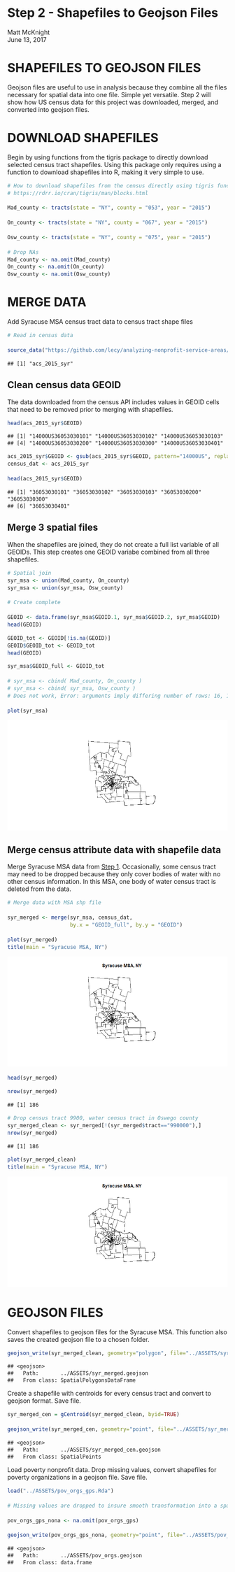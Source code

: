 # Step 2 - Shapefiles to Geojson Files
Matt McKnight  
June 13, 2017  

# SHAPEFILES TO GEOJSON FILES

Geojson files are useful to use in analysis because they combine all the files necessary for spatial data into one file. Simple yet versatile. Step 2 will show how US census data for this project was downloaded, merged, and converted into geojson files.




# DOWNLOAD SHAPEFILES 

Begin by using functions from the tigris package to directly download selected census tract shapefiles. Using this package only requires using a function to download shapefiles into R, making it very simple to use.


```r
# How to download shapefiles from the census directly using tigris functions
# https://rdrr.io/cran/tigris/man/blocks.html

Mad_county <- tracts(state = "NY", county = "053", year = "2015")

On_county <- tracts(state = "NY", county = "067", year = "2015")

Osw_county <- tracts(state = "NY", county = "075", year = "2015")

# Drop NAs
Mad_county <- na.omit(Mad_county)
On_county <- na.omit(On_county)
Osw_county <- na.omit(Osw_county)
```

# MERGE DATA

Add Syracuse MSA census tract data to census tract shape files


```r
# Read in census data

source_data("https://github.com/lecy/analyzing-nonprofit-service-areas/blob/master/ASSETS/acs_2015_syr.Rda?raw=true")
```

```
## [1] "acs_2015_syr"
```

## Clean census data GEOID

The data downloaded from the census API includes values in GEOID cells that need to be removed prior to merging with shapefiles.


```r
head(acs_2015_syr$GEOID)
```

```
## [1] "14000US36053030101" "14000US36053030102" "14000US36053030103"
## [4] "14000US36053030200" "14000US36053030300" "14000US36053030401"
```

```r
acs_2015_syr$GEOID <- gsub(acs_2015_syr$GEOID, pattern="14000US", replacement="")
census_dat <- acs_2015_syr

head(acs_2015_syr$GEOID)
```

```
## [1] "36053030101" "36053030102" "36053030103" "36053030200" "36053030300"
## [6] "36053030401"
```

## Merge 3 spatial files

When the shapefiles are joined, they do not create a full list variable of all GEOIDs. This step creates one GEOID variabe combined from all three shapefiles.


```r
# Spatial join
syr_msa <- union(Mad_county, On_county)
syr_msa <- union(syr_msa, Osw_county)

# Create complete 

GEOID <- data.frame(syr_msa$GEOID.1, syr_msa$GEOID.2, syr_msa$GEOID)
head(GEOID)
```

<div data-pagedtable="false">
  <script data-pagedtable-source type="application/json">
{"columns":[{"label":["syr_msa.GEOID.1"],"name":[1],"type":["fctr"],"align":["left"]},{"label":["syr_msa.GEOID.2"],"name":[2],"type":["fctr"],"align":["left"]},{"label":["syr_msa.GEOID"],"name":[3],"type":["fctr"],"align":["left"]}],"data":[{"1":"36053030101","2":"NA","3":"NA"},{"1":"36053030200","2":"NA","3":"NA"},{"1":"36053030103","2":"NA","3":"NA"},{"1":"36053030102","2":"NA","3":"NA"},{"1":"36053031000","2":"NA","3":"NA"},{"1":"36053031100","2":"NA","3":"NA"}],"options":{"columns":{"min":{},"max":[10]},"rows":{"min":[10],"max":[10]},"pages":{}}}
  </script>
</div>

```r
GEOID_tot <- GEOID[!is.na(GEOID)]
GEOID$GEOID_tot <- GEOID_tot
head(GEOID)
```

<div data-pagedtable="false">
  <script data-pagedtable-source type="application/json">
{"columns":[{"label":["syr_msa.GEOID.1"],"name":[1],"type":["fctr"],"align":["left"]},{"label":["syr_msa.GEOID.2"],"name":[2],"type":["fctr"],"align":["left"]},{"label":["syr_msa.GEOID"],"name":[3],"type":["fctr"],"align":["left"]},{"label":["GEOID_tot"],"name":[4],"type":["chr"],"align":["left"]}],"data":[{"1":"36053030101","2":"NA","3":"NA","4":"36053030101"},{"1":"36053030200","2":"NA","3":"NA","4":"36053030200"},{"1":"36053030103","2":"NA","3":"NA","4":"36053030103"},{"1":"36053030102","2":"NA","3":"NA","4":"36053030102"},{"1":"36053031000","2":"NA","3":"NA","4":"36053031000"},{"1":"36053031100","2":"NA","3":"NA","4":"36053031100"}],"options":{"columns":{"min":{},"max":[10]},"rows":{"min":[10],"max":[10]},"pages":{}}}
  </script>
</div>

```r
syr_msa$GEOID_full <- GEOID_tot

# syr_msa <- cbind( Mad_county, On_county )
# syr_msa <- cbind( syr_msa, Osw_county )
# Does not work, Error: arguments imply differing number of rows: 16, 140

plot(syr_msa)
```

![](Step_2_-_Shapefiles_to_Geojson_Files_files/figure-html/unnamed-chunk-4-1.png)<!-- -->

## Merge census attribute data with shapefile data

Merge Syracuse MSA data from [Step 1](Step_1_-_Download_and_Clean_Data.html). Occasionally, some census tract may need to be dropped because they only cover bodies of water with no other census information. In this MSA, one body of water census tract is deleted from the data. 


```r
# Merge data with MSA shp file

syr_merged <- merge(syr_msa, census_dat, 
                    by.x = "GEOID_full", by.y = "GEOID")                      

plot(syr_merged)
title(main = "Syracuse MSA, NY")
```

![](Step_2_-_Shapefiles_to_Geojson_Files_files/figure-html/unnamed-chunk-5-1.png)<!-- -->

```r
head(syr_merged)
```

<div data-pagedtable="false">
  <script data-pagedtable-source type="application/json">
{"columns":[{"label":["GEOID_full"],"name":[1],"type":["chr"],"align":["left"]},{"label":["STATEFP.1"],"name":[2],"type":["chr"],"align":["left"]},{"label":["COUNTYFP.1"],"name":[3],"type":["chr"],"align":["left"]},{"label":["TRACTCE.1"],"name":[4],"type":["chr"],"align":["left"]},{"label":["GEOID.1"],"name":[5],"type":["chr"],"align":["left"]},{"label":["NAME.1"],"name":[6],"type":["chr"],"align":["left"]},{"label":["NAMELSAD.1"],"name":[7],"type":["chr"],"align":["left"]},{"label":["MTFCC.1"],"name":[8],"type":["chr"],"align":["left"]},{"label":["FUNCSTAT.1"],"name":[9],"type":["chr"],"align":["left"]},{"label":["ALAND.1"],"name":[10],"type":["chr"],"align":["left"]},{"label":["AWATER.1"],"name":[11],"type":["chr"],"align":["left"]},{"label":["INTPTLAT.1"],"name":[12],"type":["chr"],"align":["left"]},{"label":["INTPTLON.1"],"name":[13],"type":["chr"],"align":["left"]},{"label":["STATEFP.2"],"name":[14],"type":["chr"],"align":["left"]},{"label":["COUNTYFP.2"],"name":[15],"type":["chr"],"align":["left"]},{"label":["TRACTCE.2"],"name":[16],"type":["chr"],"align":["left"]},{"label":["GEOID.2"],"name":[17],"type":["chr"],"align":["left"]},{"label":["NAME.2"],"name":[18],"type":["chr"],"align":["left"]},{"label":["NAMELSAD.2"],"name":[19],"type":["chr"],"align":["left"]},{"label":["MTFCC.2"],"name":[20],"type":["chr"],"align":["left"]},{"label":["FUNCSTAT.2"],"name":[21],"type":["chr"],"align":["left"]},{"label":["ALAND.2"],"name":[22],"type":["chr"],"align":["left"]},{"label":["AWATER.2"],"name":[23],"type":["chr"],"align":["left"]},{"label":["INTPTLAT.2"],"name":[24],"type":["chr"],"align":["left"]},{"label":["INTPTLON.2"],"name":[25],"type":["chr"],"align":["left"]},{"label":["STATEFP"],"name":[26],"type":["chr"],"align":["left"]},{"label":["COUNTYFP"],"name":[27],"type":["chr"],"align":["left"]},{"label":["TRACTCE"],"name":[28],"type":["chr"],"align":["left"]},{"label":["GEOID"],"name":[29],"type":["chr"],"align":["left"]},{"label":["NAME.x"],"name":[30],"type":["chr"],"align":["left"]},{"label":["NAMELSAD"],"name":[31],"type":["chr"],"align":["left"]},{"label":["MTFCC"],"name":[32],"type":["chr"],"align":["left"]},{"label":["FUNCSTAT"],"name":[33],"type":["chr"],"align":["left"]},{"label":["ALAND"],"name":[34],"type":["chr"],"align":["left"]},{"label":["AWATER"],"name":[35],"type":["chr"],"align":["left"]},{"label":["INTPTLAT"],"name":[36],"type":["chr"],"align":["left"]},{"label":["INTPTLON"],"name":[37],"type":["chr"],"align":["left"]},{"label":["NAME.y"],"name":[38],"type":["chr"],"align":["left"]},{"label":["state"],"name":[39],"type":["chr"],"align":["left"]},{"label":["county"],"name":[40],"type":["chr"],"align":["left"]},{"label":["tract"],"name":[41],"type":["chr"],"align":["left"]},{"label":["mdn_hous_val"],"name":[42],"type":["dbl"],"align":["right"]},{"label":["tenure_tot"],"name":[43],"type":["dbl"],"align":["right"]},{"label":["tenure_own"],"name":[44],"type":["dbl"],"align":["right"]},{"label":["tenure_rent"],"name":[45],"type":["dbl"],"align":["right"]},{"label":["tot_occup"],"name":[46],"type":["dbl"],"align":["right"]},{"label":["occupied"],"name":[47],"type":["dbl"],"align":["right"]},{"label":["vacant"],"name":[48],"type":["dbl"],"align":["right"]},{"label":["tot_pop"],"name":[49],"type":["dbl"],"align":["right"]},{"label":["mhh_income"],"name":[50],"type":["dbl"],"align":["right"]},{"label":["poverty"],"name":[51],"type":["dbl"],"align":["right"]},{"label":["labor_part"],"name":[52],"type":["dbl"],"align":["right"]},{"label":["unemploy"],"name":[53],"type":["dbl"],"align":["right"]},{"label":["high_sch"],"name":[54],"type":["dbl"],"align":["right"]},{"label":["ged"],"name":[55],"type":["dbl"],"align":["right"]},{"label":["tot_race"],"name":[56],"type":["dbl"],"align":["right"]},{"label":["white"],"name":[57],"type":["dbl"],"align":["right"]},{"label":["black"],"name":[58],"type":["dbl"],"align":["right"]},{"label":["am_ind"],"name":[59],"type":["dbl"],"align":["right"]},{"label":["asian"],"name":[60],"type":["dbl"],"align":["right"]},{"label":["islander"],"name":[61],"type":["dbl"],"align":["right"]},{"label":["other"],"name":[62],"type":["dbl"],"align":["right"]},{"label":["mixed"],"name":[63],"type":["dbl"],"align":["right"]},{"label":["not_hispanic"],"name":[64],"type":["dbl"],"align":["right"]},{"label":["hispanic"],"name":[65],"type":["dbl"],"align":["right"]},{"label":["prop_white"],"name":[66],"type":["dbl"],"align":["right"]},{"label":["prop_m"],"name":[67],"type":["dbl"],"align":["right"]},{"label":["prop_black"],"name":[68],"type":["dbl"],"align":["right"]},{"label":["prop_hisp"],"name":[69],"type":["dbl"],"align":["right"]},{"label":["pov"],"name":[70],"type":["dbl"],"align":["right"]},{"label":["unemp"],"name":[71],"type":["dbl"],"align":["right"]},{"label":["educ"],"name":[72],"type":["dbl"],"align":["right"]},{"label":["prop_rent"],"name":[73],"type":["dbl"],"align":["right"]}],"data":[{"1":"36053030101","2":"36","3":"053","4":"030101","5":"36053030101","6":"301.01","7":"Census Tract 301.01","8":"G5020","9":"S","10":"2775435","11":"0","12":"+43.0982901","13":"-075.6497099","14":"NA","15":"NA","16":"NA","17":"NA","18":"NA","19":"NA","20":"NA","21":"NA","22":"NA","23":"NA","24":"NA","25":"NA","26":"NA","27":"NA","28":"NA","29":"NA","30":"NA","31":"NA","32":"NA","33":"NA","34":"NA","35":"NA","36":"NA","37":"NA","38":"Census Tract 301.01, Madison County, New York","39":"36","40":"053","41":"030101","42":"81100","43":"982","44":"419","45":"563","46":"1206","47":"982","48":"224","49":"2759","50":"42813","51":"792","52":"1991","53":"147","54":"439","55":"182","56":"2759","57":"2499","58":"77","59":"63","60":"16","61":"0","62":"0","63":"4","64":"2659","65":"100","66":"0.9057630","67":"0.094237042","68":"0.027908663","69":"0.03624502","70":"0.28706053","71":"0.05328017","72":"0.2250816","73":"0.4668325"},{"1":"36053030200","2":"36","3":"053","4":"030200","5":"36053030200","6":"302","7":"Census Tract 302","8":"G5020","9":"S","10":"79435467","11":"46792","12":"+43.1170389","13":"-075.7631608","14":"NA","15":"NA","16":"NA","17":"NA","18":"NA","19":"NA","20":"NA","21":"NA","22":"NA","23":"NA","24":"NA","25":"NA","26":"NA","27":"NA","28":"NA","29":"NA","30":"NA","31":"NA","32":"NA","33":"NA","34":"NA","35":"NA","36":"NA","37":"NA","38":"Census Tract 302, Madison County, New York","39":"36","40":"053","41":"030200","42":"110900","43":"1508","44":"1229","45":"279","46":"1796","47":"1508","48":"288","49":"3656","50":"40682","51":"709","52":"3057","53":"61","54":"1193","55":"188","56":"3656","57":"3335","58":"66","59":"2","60":"11","61":"0","62":"0","63":"232","64":"3646","65":"10","66":"0.9121991","67":"0.087800875","68":"0.018052516","69":"0.00273523","70":"0.19392779","71":"0.01668490","72":"0.3777352","73":"0.1553452"},{"1":"36053030103","2":"36","3":"053","4":"030103","5":"36053030103","6":"301.03","7":"Census Tract 301.03","8":"G5020","9":"S","10":"48107412","11":"211866","12":"+43.0704480","13":"-075.6735612","14":"NA","15":"NA","16":"NA","17":"NA","18":"NA","19":"NA","20":"NA","21":"NA","22":"NA","23":"NA","24":"NA","25":"NA","26":"NA","27":"NA","28":"NA","29":"NA","30":"NA","31":"NA","32":"NA","33":"NA","34":"NA","35":"NA","36":"NA","37":"NA","38":"Census Tract 301.03, Madison County, New York","39":"36","40":"053","41":"030103","42":"134800","43":"1354","44":"1050","45":"304","46":"1426","47":"1354","48":"72","49":"3733","50":"56987","51":"158","52":"3143","53":"49","54":"720","55":"35","56":"3733","57":"3362","58":"60","59":"99","60":"30","61":"0","62":"0","63":"46","64":"3597","65":"136","66":"0.9006161","67":"0.099383874","68":"0.016072864","69":"0.03643182","70":"0.04232521","71":"0.01312617","72":"0.2022502","73":"0.2131837"},{"1":"36053030102","2":"36","3":"053","4":"030102","5":"36053030102","6":"301.02","7":"Census Tract 301.02","8":"G5020","9":"S","10":"6232906","11":"0","12":"+43.0945118","13":"-075.6649580","14":"NA","15":"NA","16":"NA","17":"NA","18":"NA","19":"NA","20":"NA","21":"NA","22":"NA","23":"NA","24":"NA","25":"NA","26":"NA","27":"NA","28":"NA","29":"NA","30":"NA","31":"NA","32":"NA","33":"NA","34":"NA","35":"NA","36":"NA","37":"NA","38":"Census Tract 301.02, Madison County, New York","39":"36","40":"053","41":"030102","42":"95300","43":"2070","44":"1069","45":"1001","46":"2329","47":"2070","48":"259","49":"4760","50":"31916","51":"943","52":"3922","53":"201","54":"879","55":"221","56":"4760","57":"4573","58":"0","59":"63","60":"52","61":"0","62":"0","63":"0","64":"4688","65":"72","66":"0.9607143","67":"0.039285714","68":"0.000000000","69":"0.01512605","70":"0.19810924","71":"0.04222689","72":"0.2310924","73":"0.4297982"},{"1":"36053031000","2":"36","3":"053","4":"031000","5":"36053031000","6":"310","7":"Census Tract 310","8":"G5020","9":"S","10":"202183361","11":"1699120","12":"+42.8408125","13":"-075.5015238","14":"NA","15":"NA","16":"NA","17":"NA","18":"NA","19":"NA","20":"NA","21":"NA","22":"NA","23":"NA","24":"NA","25":"NA","26":"NA","27":"NA","28":"NA","29":"NA","30":"NA","31":"NA","32":"NA","33":"NA","34":"NA","35":"NA","36":"NA","37":"NA","38":"Census Tract 310, Madison County, New York","39":"36","40":"053","41":"031000","42":"115000","43":"2024","44":"1637","45":"387","46":"2713","47":"2024","48":"689","49":"5230","50":"48250","51":"659","52":"4372","53":"166","54":"1309","55":"136","56":"5230","57":"4978","58":"18","59":"10","60":"3","61":"0","62":"15","63":"75","64":"5099","65":"131","66":"0.9518164","67":"0.048183556","68":"0.003441683","69":"0.02504780","70":"0.12600382","71":"0.03173996","72":"0.2762906","73":"0.1426465"},{"1":"36053031100","2":"36","3":"053","4":"031100","5":"36053031100","6":"311","7":"Census Tract 311","8":"G5020","9":"S","10":"201540058","11":"507738","12":"+42.8079912","13":"-075.3432945","14":"NA","15":"NA","16":"NA","17":"NA","18":"NA","19":"NA","20":"NA","21":"NA","22":"NA","23":"NA","24":"NA","25":"NA","26":"NA","27":"NA","28":"NA","29":"NA","30":"NA","31":"NA","32":"NA","33":"NA","34":"NA","35":"NA","36":"NA","37":"NA","38":"Census Tract 311, Madison County, New York","39":"36","40":"053","41":"031100","42":"71500","43":"940","44":"804","45":"136","46":"1139","47":"940","48":"199","49":"2560","50":"45278","51":"401","52":"1969","53":"77","54":"702","55":"73","56":"2560","57":"2551","58":"0","59":"0","60":"0","61":"0","62":"0","63":"9","64":"2560","65":"0","66":"0.9964844","67":"0.003515625","68":"0.000000000","69":"0.00000000","70":"0.15664063","71":"0.03007813","72":"0.3027344","73":"0.1194030"}],"options":{"columns":{"min":{},"max":[10]},"rows":{"min":[10],"max":[10]},"pages":{}}}
  </script>
</div>

```r
nrow(syr_merged)
```

```
## [1] 186
```

```r
# Drop census tract 9900, water census tract in Oswego county
syr_merged_clean <- syr_merged[!(syr_merged$tract=="990000"),]
nrow(syr_merged)
```

```
## [1] 186
```

```r
plot(syr_merged_clean)
title(main = "Syracuse MSA, NY")
```

![](Step_2_-_Shapefiles_to_Geojson_Files_files/figure-html/unnamed-chunk-5-2.png)<!-- -->


# GEOJSON FILES

Convert shapefiles to geojson files for the Syracuse MSA. This function also saves the created geojson file to a chosen folder. 


```r
geojson_write(syr_merged_clean, geometry="polygon", file="../ASSETS/syr_merged.geojson")
```

```
## <geojson>
##   Path:       ../ASSETS/syr_merged.geojson
##   From class: SpatialPolygonsDataFrame
```

Create a shapefile with centroids for every census tract and convert to geojson format. Save file.


```r
syr_merged_cen = gCentroid(syr_merged_clean, byid=TRUE)

geojson_write(syr_merged_cen, geometry="point", file="../ASSETS/syr_merged_cen.geojson")
```

```
## <geojson>
##   Path:       ../ASSETS/syr_merged_cen.geojson
##   From class: SpatialPoints
```

Load poverty nonprofit data. Drop missing values, convert shapefiles for poverty organizations in a geojson file. Save file.


```r
load("../ASSETS/pov_orgs_gps.Rda")

# Missing values are dropped to insure smooth transformation into a spatial object

pov_orgs_gps_nona <- na.omit(pov_orgs_gps)

geojson_write(pov_orgs_gps_nona, geometry="point", file="../ASSETS/pov_orgs.geojson")
```

```
## <geojson>
##   Path:       ../ASSETS/pov_orgs.geojson
##   From class: data.frame
```
 
